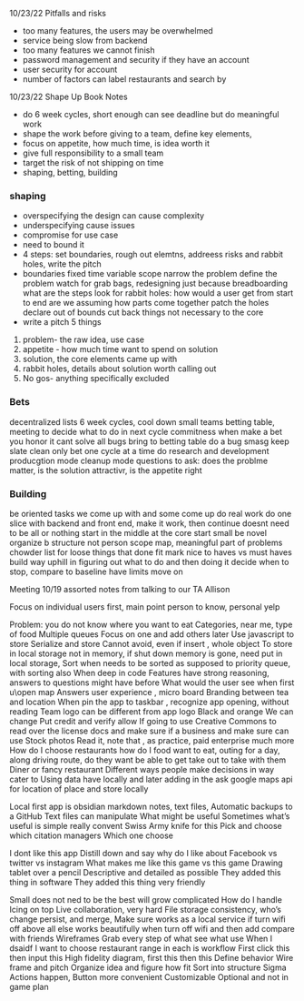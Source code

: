 10/23/22 Pitfalls and risks
- too many features, the users may be overwhelmed
- service being slow from backend
- too many features we cannot finish
- password management and security if they have an account
- user security for account
- number of factors can label restaurants and search by 


10/23/22  Shape Up Book Notes
- do 6 week cycles, short enough can see deadline but do meaningful work
- shape the work before giving to a team, define key elements,
- focus on appetite, how much time, is idea worth it
- give full responsibility to a small team
- target the risk of not shipping on time
- shaping, betting, building
### shaping
- overspecifying the design can cause complexity
- underspecifying cause issues
- compromise for use case
- need to bound it
- 4 steps: set boundaries, rough out elemtns, addreess risks and rabbit holes, write the pitch
- boundaries
fixed time variable scope 
narrow the problem
define the problem
watch for grab bags, redesigning just because
breadboarding
what are the steps
look for rabbit holes:
how would a user get from start to end
are we assuming how parts come together
patch the holes
declare out of bounds
cut back things not necessary to the core
- write a pitch 5 things
1. problem- the raw idea, use case
2. appetite - how much time want to spend on solution
3. solution, the core elements came up with 
4. rabbit holes, details about solution worth calling out
5. No gos- anything specifically excluded

### Bets
decentralized lists
6 week cycles, cool down
small teams
betting table, meeting to decide what to do in next cycle
commitness 
when make a bet you honor it
cant solve all bugs
bring to betting table
do a bug smasg
keep slate clean
only bet one cycle at a time
do research and development
producgtion mode
cleanup mode
questions to ask: does the problme matter, is the solution attractivr, 
is the appetite right

### Building
be oriented
tasks we come up with and some come up
do real work
do one slice with backend and front end, make it work, then continue
doesnt need to be all or nothing
start in the middle at the core
start small
be novel
organize b structure not person
scope map, meaningful part of problems
chowder list for loose things that done fit
mark nice to haves vs must haves
build way uphill in figuring out what to do and then doing it
decide when to stop, compare to baseline
have limits
move on











Meeting 10/19 assorted notes from talking to our TA Allison

Focus on individual users first, main point person to know, personal yelp 

Problem: you do not know where you want to eat 
Categories, near me, type of food
Multiple queues
Focus on one and add others later 
Use javascript to store
Serialize and store 
Cannot avoid, even if insert , whole object 
To store in local storage not in memory, if shut down memory is gone, need put in local storage, 
Sort when needs to be sorted as supposed to priority queue, with sorting also
When deep in code 
Features have strong reasoning, answers to questions might have before 
What would the user see when first u\open map 
Answers user experience ,  micro board
Branding between tea and location 
When pin the app to taskbar , recognize app opening, without reading 
Team logo can be different from app logo
Black and orange 
We can change 
Put credit and verify allow 
If going to use Creative Commons to read over the license docs and make sure if a business and make sure can use 
Stock photos
Read it, note that , as practice, paid enterprise much more 
How do I choose restaurants how do I food want to eat, outing for a day, along driving route, do they want be able to get take out to take with them
Diner or fancy restaurant 
Different ways people make decisions in way cater to 
Using data have locally and later adding in the ask google maps api for location of place and store locally

Local first app is obsidian markdown notes, text files, 
Automatic backups to a GitHub
Text files can manipulate 
What might be useful 
Sometimes what’s useful is simple really convent Swiss Army knife for this 
Pick and choose which citation managers
Which one choose 

I dont like this app
Distill down and say why do I like about Facebook vs twitter vs instagram
What makes me like this game vs this game
Drawing tablet over a pencil
Descriptive and detailed as possible 
They added this thing in software
They added this thing very friendly 

Small does not ned to be the best will grow complicated
How do I handle 
Icing on top
Live collaboration, very hard 
File storage consistency, who’s change persist, and merge, 
Make sure works as a local service if turn wifi off above all else works beautifully when turn off wifi and then add compare with friends 
Wireframes
Grab every step of what see what use 
When I dsaidf I want to choose restaurant range in each is workflow
First click this then input this
High fidelity diagram, first this then this 
Define behavior
Wire frame and pitch 
Organize idea and figure how fit 
Sort into structure 
Sigma
Actions happen, 
Button more convenient
Customizable 
Optional and not in game plan 
